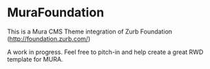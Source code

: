 MuraFoundation
==============

This is a Mura CMS Theme integration of Zurb Foundation (http://foundation.zurb.com/)

A work in progress. Feel free to pitch-in and help create a great RWD template for MURA.